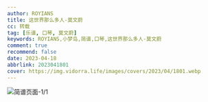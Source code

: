 ```yaml
---
author: ROYIANS
title: 这世界那么多人-莫文蔚
cc: 转载
tag: [乐谱, 口琴, 莫文蔚]
keywords: ROYIANS,小梦岛,简谱,口琴,这世界那么多人-莫文蔚
comment: true
recommend: false
date: 2023-04-18
abbrlink: 2023041801
cover: https://img.vidorra.life/images/covers/2023/04/1801.webp
---
```


![简谱页面-1/1](https://img.vidorra.life/images/post_images/20230418-642fb0bbcea8419b8d504d611ef3f2bd.webp)
